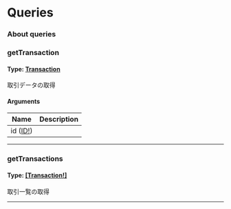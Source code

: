 # Queries

### About queries



### getTransaction

#### Type: [Transaction](objects.md#transaction)

取引データの取得 

#### Arguments

| Name | Description |
|------|-------------|
| id ([ID!](scalars.md#id)) |  |

---

### getTransactions

#### Type: [[Transaction!]](objects.md#transaction)

取引一覧の取得 

---